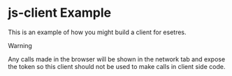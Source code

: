# js-client Example

This is an example of how you might build a client for esetres. 

> [!WARNING]
> Any calls made in the browser will be shown in the network tab and expose the token so this client should not be used to make calls in client side code.